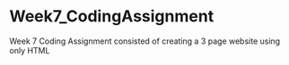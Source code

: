# Week7_CodingAssignment
Week 7 Coding Assignment consisted of creating a 3 page website using only HTML
